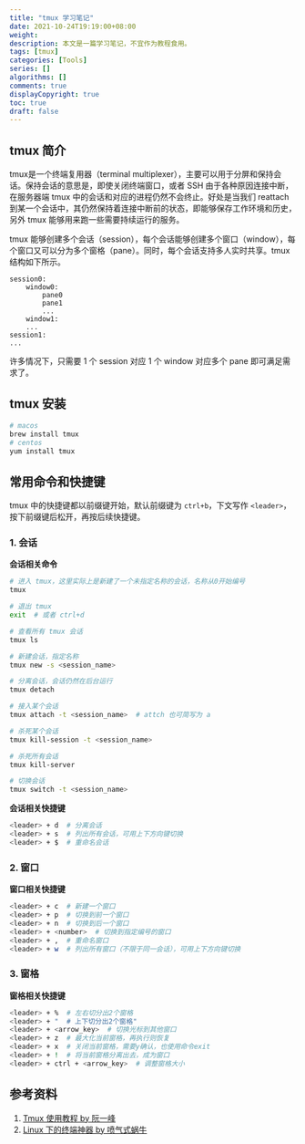 ```yaml
---
title: "tmux 学习笔记"
date: 2021-10-24T19:19:00+08:00
weight: 
description: 本文是一篇学习笔记，不宜作为教程食用。
tags: [tmux]
categories: [Tools]
series: []
algorithms: []
comments: true
displayCopyright: true
toc: true
draft: false
---
```


## tmux 简介

tmux是一个终端复用器（terminal multiplexer），主要可以用于分屏和保持会话。保持会话的意思是，即使关闭终端窗口，或者 SSH 由于各种原因连接中断，在服务器端 tmux 中的会话和对应的进程仍然不会终止。好处是当我们 reattach 到某一个会话中，其仍然保持着连接中断前的状态，即能够保存工作环境和历史，另外 tmux 能够用来跑一些需要持续运行的服务。

tmux 能够创建多个会话（session），每个会话能够创建多个窗口（window），每个窗口又可以分为多个窗格（pane）。同时，每个会话支持多人实时共享。tmux 结构如下所示。

```
session0:
    window0:
        pane0
        pane1
        ...
    window1:
    ...
session1:
...
```

许多情况下，只需要 1 个 session 对应 1 个 window 对应多个 pane 即可满足需求了。

## tmux 安装

```sh
# macos 
brew install tmux
# centos
yum install tmux
```

## 常用命令和快捷键

tmux 中的快捷键都以前缀键开始，默认前缀键为 `ctrl+b`，下文写作 `<leader>`，按下前缀键后松开，再按后续快捷键。

### 1. 会话

**会话相关命令**

```sh
# 进入 tmux，这里实际上是新建了一个未指定名称的会话，名称从0开始编号
tmux

# 退出 tmux
exit  # 或者 ctrl+d

# 查看所有 tmux 会话
tmux ls 

# 新建会话，指定名称
tmux new -s <session_name>

# 分离会话，会话仍然在后台运行
tmux detach

# 接入某个会话
tmux attach -t <session_name>  # attch 也可简写为 a

# 杀死某个会话
tmux kill-session -t <session_name>

# 杀死所有会话
tmux kill-server

# 切换会话
tmux switch -t <session_name>
```

**会话相关快捷键**

```sh
<leader> + d  # 分离会话
<leader> + s  # 列出所有会话，可用上下方向键切换
<leader> + $  # 重命名会话
```

### 2. 窗口

**窗口相关快捷键**

```sh
<leader> + c  # 新建一个窗口
<leader> + p  # 切换到前一个窗口
<leader> + n  # 切换到后一个窗口
<leader> + <number>  # 切换到指定编号的窗口
<leader> + ,  # 重命名窗口
<leader> + w  # 列出所有窗口（不限于同一会话），可用上下方向键切换
```

### 3. 窗格

**窗格相关快捷键**

```sh
<leader> + %  # 左右切分出2个窗格
<leader> + "  # 上下切分出2个窗格"
<leader> + <arrow_key>  # 切换光标到其他窗口
<leader> + z  # 最大化当前窗格，再执行则恢复
<leader> + x  # 关闭当前窗格，需要y确认，也使用命令exit
<leader> + !  # 将当前窗格分离出去，成为窗口
<leader> + ctrl + <arrow_key>  # 调整窗格大小
```



## 参考资料

1. [Tmux 使用教程 by 阮一峰](https://www.ruanyifeng.com/blog/2019/10/tmux.html)
2. [Linux 下的终端神器 by 喷气式蜗牛](https://www.bilibili.com/video/BV1da4y1p7e1?from=search&seid=17038472467815571019&spm_id_from=333.337.0.0)